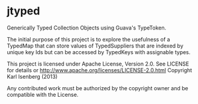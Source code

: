 jtyped
======

Generically Typed Collection Objects using Guava's TypeToken.

The initial purpose of this project is to explore the usefulness of a TypedMap that can store values of TypedSuppliers that are indexed by unique key Ids but can be accessed by TypedKeys with assignable types.

This project is licensed under Apache License, Version 2.0. 
See LICENSE for details or http://www.apache.org/licenses/LICENSE-2.0.html
Copyright Karl Isenberg (2013)

Any contributed work must be authorized by the copyright owner and be compatible with the License.